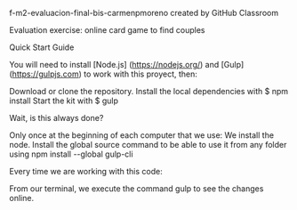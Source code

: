 f-m2-evaluacion-final-bis-carmenpmoreno created by GitHub Classroom

Evaluation exercise: online card game to find couples

Quick Start Guide

You will need to install [Node.js] (https://nodejs.org/) and [Gulp] (https://gulpjs.com) to work with this proyect, then:

Download or clone the repository.
Install the local dependencies with $ npm install
Start the kit with $ gulp

Wait, is this always done?

Only once at the beginning of each computer that we use:
We install the node.
Install the global source command to be able to use it from any folder using npm install --global gulp-cli

Every time we are working with this code:

From our terminal, we execute the command gulp to see the changes online.